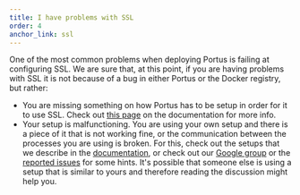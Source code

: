```yaml
---
title: I have problems with SSL
order: 4
anchor_link: ssl
---
```


<p>
One of the most common problems when deploying Portus is failing at configuring
SSL. We are sure that, at this point, if you are having problems with SSL it is
not because of a bug in either Portus or the Docker registry, but rather:
</p>

<ul>
<li>
You are missing something on how Portus has to be setup in order for it to use
SSL. Check out <a href="/docs/How-to-setup-secure-registry.html">this page</a>
on the documentation for more info.
</li>

<li>
Your setup is malfunctioning. You are using your own setup and there is a piece
of it that is not working fine, or the communication between the processes you
are using is broken. For this, check out the setups that we describe in the
<a href="http://port.us.org/documentation.html">documentation</a>, or check out
our <a href="https://groups.google.com/forum/#!forum/portus-dev">Google group</a>
or the <a href="https://github.com/SUSE/Portus/issues">reported issues</a>
for some hints. It's possible that someone else is using a setup that is
similar to yours and therefore reading the discussion might help you.
</li>
</ul>
